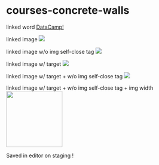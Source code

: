 # courses-concrete-walls

linked word
<a href="https://datacamp.com">DataCamp!</a>

linked image
<a href="https://datacamp.com"><img src="https://place-hold.it/100x50" /></a>

linked image w/o img self-close tag
<a href="https://datacamp.com"><img src="https://place-hold.it/100x50"></a>


linked image w/ target
<a href="https://datacamp.com" target="_blank"><img src="https://place-hold.it/100x50" /></a>

linked image w/ target + w/o img self-close tag
<a href="https://datacamp.com" target="_blank"><img src="https://place-hold.it/100x50"></a>

linked image w/ target + w/o img self-close tag + img width
<a href="https://datacamp.com" target="_blank"><img src="https://place-hold.it/100x50" width="150"></a>

Saved in editor on staging !